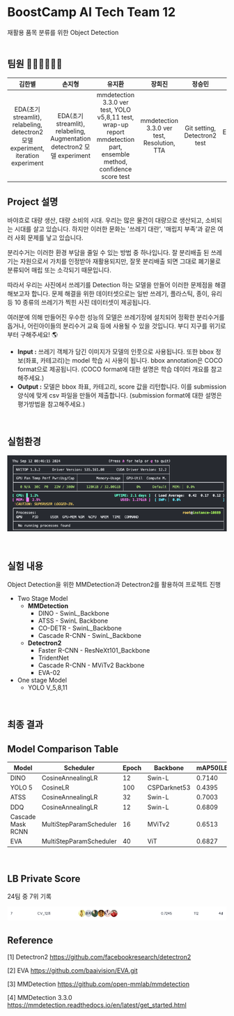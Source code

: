 # BoostCamp AI Tech Team 12 
재활용 품목 분류를 위한 Object Detection
<br/><br/>
## 팀원 👩🏻‍💻👨🏻‍💻
| 김한별 | 손지형 | 유지환 | 장희진 | 정승민 | 조현준 |
| :---: | :---: | :---: | :---: | :---: | :---: |
| EDA(초기 streamlit), relabeling, detectron2 모델 experiment, iteration experiment | EDA(초기 streamlit), relabeling, Augmentation detectron2 모델 experiment | mmdetection 3.3.0 ver test, YOLO v5,8,11 test, wrap-up report mmdetection part, ensemble method, confidence score test | mmdetection 3.3.0 ver test, Resolution, TTA | Git setting, Detectron2 test | EDA(streamlit), ensemble |


## Project 설명
바야흐로 대량 생산, 대량 소비의 시대. 우리는 많은 물건이 대량으로 생산되고, 소비되는 시대를 살고 있습니다. 하지만 이러한 문화는 '쓰레기 대란', '매립지 부족'과 같은 여러 사회 문제를 낳고 있습니다.

분리수거는 이러한 환경 부담을 줄일 수 있는 방법 중 하나입니다. 잘 분리배출 된 쓰레기는 자원으로서 가치를 인정받아 재활용되지만, 잘못 분리배출 되면 그대로 폐기물로 분류되어 매립 또는 소각되기 때문입니다.

따라서 우리는 사진에서 쓰레기를 Detection 하는 모델을 만들어 이러한 문제점을 해결해보고자 합니다. 문제 해결을 위한 데이터셋으로는 일반 쓰레기, 플라스틱, 종이, 유리 등 10 종류의 쓰레기가 찍힌 사진 데이터셋이 제공됩니다.

여러분에 의해 만들어진 우수한 성능의 모델은 쓰레기장에 설치되어 정확한 분리수거를 돕거나, 어린아이들의 분리수거 교육 등에 사용될 수 있을 것입니다. 부디 지구를 위기로부터 구해주세요! 🌎

- **Input :** 쓰레기 객체가 담긴 이미지가 모델의 인풋으로 사용됩니다. 또한 bbox 정보(좌표, 카테고리)는 model 학습 시 사용이 됩니다. bbox annotation은 COCO format으로 제공됩니다. (COCO format에 대한 설명은 학습 데이터 개요를 참고해주세요.)
- **Output :** 모델은 bbox 좌표, 카테고리, score 값을 리턴합니다. 이를 submission 양식에 맞게 csv 파일을 만들어 제출합니다. (submission format에 대한 설명은 평가방법을 참고해주세요.)
<br/>

## 실험환경
![alt text](image-2.png)

<br/>

## 실험 내용 
Object Detection을 위한 MMDetection과 Detectron2를 활용하여 프로젝트 진행

- Two Stage Model
    - **MMDetection**
        - DINO - SwinL_Backbone
        - ATSS - SwinL Backbone
        - CO-DETR - SwinL_Backbone
        - Cascade R-CNN - SwinL_Backbone
    - **Detectron2**
        - Faster R-CNN - ResNeXt101_Backbone
        - TridentNet
        - Cascade R-CNN - MViTv2 Backbone
        - EVA-02
- One stage Model
    - YOLO V_5,8,11

<br/>


## 최종 결과
## Model Comparison Table

| Model              | Scheduler                 | Epoch | Backbone      | mAP50(LB_public) | mAP50(LB_private) |
|--------------------|--------------------------|-------|---------------|------------------|-------------------|
| DINO               | CosineAnnealingLR        | 12    | Swin-L        | 0.7140           | 0.7010            |
| YOLO 5             | CosineLR                 | 100   | CSPDarknet53  | 0.4395           | 0.4197            |
| ATSS               | CosineAnnealingLR        | 32    | Swin-L        | 0.7003           | 0.6928            |
| DDQ                | CosineAnnealingLR        | 12    | Swin-L        | 0.6809           | 0.6744            |
| Cascade Mask RCNN  | MultiStepParamScheduler  | 16    | MViTv2        | 0.6513           | 0.6372            |
| EVA                | MultiStepParamScheduler  | 40    | ViT           | 0.6827           | 0.6700            |

<br/>

## LB Private Score
24팀 중 7위 기록

![alt text](image-3.png)
<br/>
## Reference 
[1] Detectron2 https://github.com/facebookresearch/detectron2

[2] EVA https://github.com/baaivision/EVA.git

[3] MMDetection https://github.com/open-mmlab/mmdetection

[4] MMDetection 3.3.0 https://mmdetection.readthedocs.io/en/latest/get_started.html
